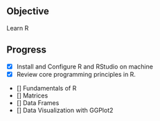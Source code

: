 ## Objective
Learn R

## Progress
- [x] Install and Configure R and RStudio on machine 
- [x] Review core programming principles in R.
- [] Fundamentals of R
- [] Matrices
- [] Data Frames
- [] Data Visualization with GGPlot2